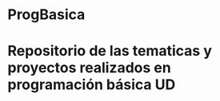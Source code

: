 # ProgBasica
<html>
  <body>
      <h1>Repositorio de las tematicas y proyectos realizados en programación básica UD
  <body>
</html>
